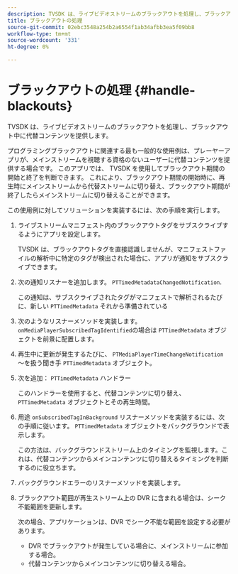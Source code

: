 ```yaml
---
description: TVSDK は、ライブビデオストリームのブラックアウトを処理し、ブラックアウト中に代替コンテンツを提供します。
title: ブラックアウトの処理
source-git-commit: 02ebc3548a254b2a6554f1ab34afbb3ea5f09bb8
workflow-type: tm+mt
source-wordcount: '331'
ht-degree: 0%

---
```


# ブラックアウトの処理 {#handle-blackouts}

TVSDK は、ライブビデオストリームのブラックアウトを処理し、ブラックアウト中に代替コンテンツを提供します。

プログラミングブラックアウトに関連する最も一般的な使用例は、プレーヤーアプリが、メインストリームを視聴する資格のないユーザーに代替コンテンツを提供する場合です。 このアプリでは、 TVSDK を使用してブラックアウト期間の開始と終了を判断できます。 これにより、ブラックアウト期間の開始時に、再生時にメインストリームから代替ストリームに切り替え、ブラックアウト期間が終了したらメインストリームに切り替えることができます。

この使用例に対してソリューションを実装するには、次の手順を実行します。

1. ライブストリームマニフェスト内のブラックアウトタグをサブスクライブするようにアプリを設定します。

   TVSDK は、ブラックアウトタグを直接認識しませんが、マニフェストファイルの解析中に特定のタグが検出された場合に、アプリが通知をサブスクライブできます。
1. 次の通知リスナーを追加します。 `PTTimedMetadataChangedNotification`.

   この通知は、サブスクライブされたタグがマニフェストで解析されるたびに、新しい `PTTimedMetadata` それから準備されている

1. 次のようなリスナーメソッドを実装します。 `onMediaPlayerSubscribedTagIdentified`の場合は `PTTimedMetadata` オブジェクトを前景に配置します。

1. 再生中に更新が発生するたびに、 `PTMediaPlayerTimeChangeNotification` ～を扱う聞き手 `PTTimedMetadata` オブジェクト。

1. 次を追加： `PTTimedMetadata` ハンドラー

   このハンドラーを使用すると、代替コンテンツに切り替え、 `PTTimedMetadata` オブジェクトとその再生時間。

1. 用途 `onSubscribedTagInBackground` リスナーメソッドを実装するには、次の手順に従います。 `PTTimedMetadata` オブジェクトをバックグラウンドで表示します。

   この方法は、バックグラウンドストリーム上のタイミングを監視します。これは、代替コンテンツからメインコンテンツに切り替えるタイミングを判断するのに役立ちます。

1. バックグラウンドエラーのリスナーメソッドを実装します。
1. ブラックアウト範囲が再生ストリーム上の DVR に含まれる場合は、シーク不能範囲を更新します。

   次の場合、アプリケーションは、DVR でシーク不能な範囲を設定する必要があります。

   * DVR でブラックアウトが発生している場合に、メインストリームに参加する場合。
   * 代替コンテンツからメインコンテンツに切り替える場合。
